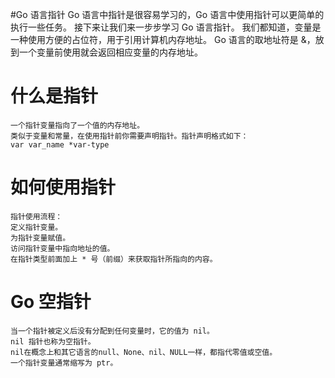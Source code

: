 #Go 语言指针
    Go 语言中指针是很容易学习的，Go 语言中使用指针可以更简单的执行一些任务。
    接下来让我们来一步步学习 Go 语言指针。
    我们都知道，变量是一种使用方便的占位符，用于引用计算机内存地址。
    Go 语言的取地址符是 &，放到一个变量前使用就会返回相应变量的内存地址。
    
# 什么是指针
    一个指针变量指向了一个值的内存地址。
    类似于变量和常量，在使用指针前你需要声明指针。指针声明格式如下：
    var var_name *var-type  
    
# 如何使用指针
    指针使用流程：
    定义指针变量。
    为指针变量赋值。
    访问指针变量中指向地址的值。
    在指针类型前面加上 * 号（前缀）来获取指针所指向的内容。  
    
# Go 空指针
    当一个指针被定义后没有分配到任何变量时，它的值为 nil。
    nil 指针也称为空指针。
    nil在概念上和其它语言的null、None、nil、NULL一样，都指代零值或空值。
    一个指针变量通常缩写为 ptr。        